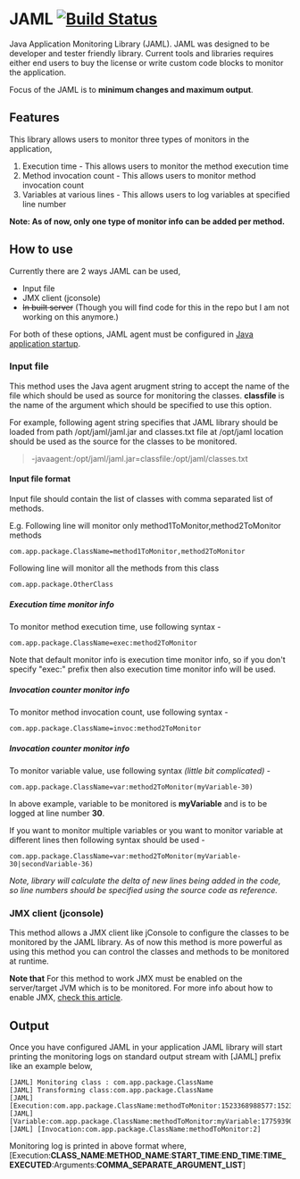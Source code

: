 # JAML [![Build Status](https://travis-ci.org/sachingorade/jaml.svg?branch=master)](https://travis-ci.org/sachingorade/jaml)
Java Application Monitoring Library (JAML). JAML was designed to be developer and tester friendly library. Current tools and libraries requires either end users to buy the license or write custom code blocks to monitor the application.

Focus of the JAML is to **minimum changes and maximum output**.

## Features
This library allows users to monitor three types of monitors in the application,
1. Execution time - This allows users to monitor the method execution time
1. Method invocation count - This allows users to monitor method invocation count
1. Variables at various lines - This allows users to log variables at specified line number

**Note: As of now, only one type of monitor info can be added per method.**

## How to use
Currently there are 2 ways JAML can be used,
- Input file
- JMX client (jconsole)
- ~~In built server~~ (Though you will find code for this in the repo but I am not working on this anymore.)

For both of these options, JAML agent must be configured in [Java application startup](https://docs.oracle.com/javase/1.5.0/docs/api/java/lang/instrument/package-summary.html).

### Input file
This method uses the Java agent arugment string to accept the name of the file which should be used as source for monitoring the classes. **classfile** is the name of the argument which should be specified to use this option.

For example, following agent string specifies that JAML library should be loaded from path /opt/jaml/jaml.jar and classes.txt file at /opt/jaml location should be used as the source for the classes to be monitored.
> -javaagent:/opt/jaml/jaml.jar=classfile:/opt/jaml/classes.txt

#### Input file format
Input file should contain the list of classes with comma separated list of methods. 

E.g.
Following line will monitor only method1ToMonitor,method2ToMonitor methods
```
com.app.package.ClassName=method1ToMonitor,method2ToMonitor
```
Following line will monitor all the methods from this class
```
com.app.package.OtherClass
```

##### Execution time monitor info
To monitor method execution time, use following syntax -
```
com.app.package.ClassName=exec:method2ToMonitor
```
Note that default monitor info is execution time monitor info, so if you don't specify "exec:" prefix then also execution time monitor info will be used.

##### Invocation counter monitor info
To monitor method invocation count, use following syntax -
```
com.app.package.ClassName=invoc:method2ToMonitor
```

##### Invocation counter monitor info
To monitor variable value, use following syntax *(little bit complicated)* -
```
com.app.package.ClassName=var:method2ToMonitor(myVariable-30)
```
In above example, variable to be monitored is **myVariable** and is to be logged at line number **30**.

If you want to monitor multiple variables or you want to monitor variable at different lines then following syntax should be used -
```
com.app.package.ClassName=var:method2ToMonitor(myVariable-30|secondVariable-36)
```
*Note, library will calculate the delta of new lines being added in the code, so line numbers should be specified using the source code as reference.*

### JMX client (jconsole)
This method allows a JMX client like jConsole to configure the classes to be monitored by the JAML library. As of now this method is more powerful as using this method you can control the classes and methods to be monitored at runtime.

**Note that** For this method to work JMX must be enabled on the server/target JVM which is to be monitored. For more info about how to enable JMX, [check this article](https://docs.oracle.com/javase/8/docs/technotes/guides/management/agent.html#gcyjz).

## Output
Once you have configured JAML in your application JAML library will start printing the monitoring logs on standard output stream with [JAML] prefix like an example below,

```
[JAML] Monitoring class : com.app.package.ClassName
[JAML] Transforming class:com.app.package.ClassName
[JAML] [Execution:com.app.package.ClassName:methodToMonitor:1523368988577:1523368988578:1:Arguments:arg1,arg2]
[JAML] [Variable:com.app.package.ClassName:methodToMonitor:myVariable:1775939031]
[JAML] [Invocation:com.app.package.ClassName:methodToMonitor:2]
```
Monitoring log is printed in above format where,
[Execution:**CLASS_NAME**:**METHOD_NAME**:**START_TIME**:**END_TIME**:**TIME_EXECUTED**:Arguments:**COMMA_SEPARATE_ARGUMENT_LIST**]
